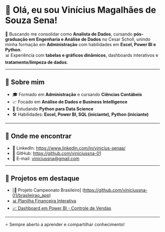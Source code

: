 # 👋 Olá, eu sou Vinícius Magalhães de Souza Sena!

🎯 Buscando me consolidar como **Analista de Dados**, cursando **pós-graduação em Engenharia e Análise de Dados** no Cesar Scholl, unindo minha formação em **Administração** com habilidades em **Excel, Power BI e Python**.  
📊 Experiência com **tabelas e gráficos dinâmicos**, dashboards interativos e **tratamento/limpeza de dados**.

---

## 🚀 Sobre mim
- 🎓 Formado em **Administração** e cursando **Ciências Contábeis**
- 📈 Focado em **Análise de Dados e Business Intelligence**
- 🐍 Estudando **Python para Data Science**
- 🛠️ Habilidades: **Excel, Power BI, SQL (iniciante), Python (iniciante)**

---

## 🔗 Onde me encontrar
- 💼 LinkedIn: https://www.linkedin.com/in/vinicius-senaa/
- 📂 GitHub: https://github.com/viniciussna-01
- 📧 E-mail: viniciussna@gmail.com

---

## 📌 Projetos em destaque
- [🏐 Projeto Campeonato Brasileiro] (https://github.com/viniciussna-01/brasileirao_app)
- [📊 Planilha Financeira Interativa](https://github.com/viniciussna-01/excel-financeiro)
- [📈 Dashboard em Power BI - Controle de Vendas](https://github.com/viniciussna-01/PowerBI-Dashboards) 

---

⭐ Sempre aberto a aprender e compartilhar conhecimento!
